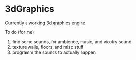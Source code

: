 # 3dGraphics
Currently a working 3d graphics engine

To do (for me)
1. find some sounds, for ambience, music, and vicotry sound
2. texture walls, floors, and misc stuff
3. programm the sounds to actually happen
